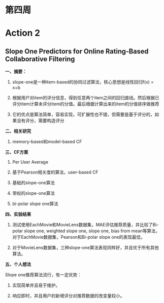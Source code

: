 # 第四周

# Action 2

## Slope One Predictors for Online Rating-Based Collaborative Filtering



**一、摘要：**

1. slope-one是一种item-based的协同过滤算法，核心思想是线性回归f(x) = x+b

2. 根据用户对item的评分信息，得到任意两个item之间的回归直线。然后根据已评分item计算未评分item的分值。最后根据计算出来的item的分值排序做推荐

3. 它的优点是算法简单，容易实现，可扩展性也不错，但需要是基于评分的，如果没有评分，需要构造评分

**二、相关研究**

1.  memory-based和model-based CF

**三、CF方案**

1. Per User Average

2. 基于Pearson相关度的算法，user-based CF

3. 基础的slope-one算法

4. 带权的slope-one算法

5. bi-polar  slope one算法

**四、实验结果**

1. 测试使用EachMovie和MovieLens数据集，MAE评估推荐质量，并比较了Bi-polar slope one, weighted slope one, slope one, bias from mean等算法，对于EachMovie数据集，Pearson和Bi-polar slope one的表现最佳。

2. 对于MovieLens数据集，三种slope-one算法表现同样好，并且优于所有其他算法。



**五、个人想法**

Slope one推荐算法流行，有一定优势：

1. 实现简单并且易于维护。

2. 响应即时，并且用户的新增评分对推荐数据的改变量较小。
